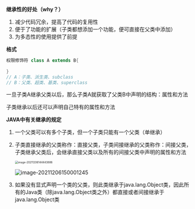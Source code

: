 **继承性的好处（why？）**

1. 减少代码冗余，提高了代码的复用性
2. 便于了功能的扩展（子类都想添加一个功能，便可直接在父类中添加） 
3. 为多态性的使用提供了前提

**格式**

```java
权限修饰符 class A extends B{
    
}
// A：子类、派生类、subclass
// B：父类、超类、基类、superclass
```

一旦子类A继承父类以后，那么子类A就获取了父类B中声明的结构：属性和方法

子类继承以后还可以声明自己特有的属性和方法

**JAVA中有关继承的规定**

1. 一个父类可以有多个子类，但一个子类只能有一个父类（单继承） 

2. 子类直接继承的父类称作：直接父类，子类间接继承的父类称作：间接父类，子类继承父类后，会继承直接父类以及所有的间接父类中声明的属性和方法

   <img src="https://typora-xing.oss-cn-hangzhou.aliyuncs.com/img/image-20211206144443886.png" alt="image-20211206144443886" style="zoom:50%;" />

   ![image-20211206150001245](https://typora-xing.oss-cn-hangzhou.aliyuncs.com/img/image-20211206150001245.png)

3. 如果没有显式声明一个类的父类，则此类继承于java.lang.Object类，因此所有的Java类（除java.lang.Object类之外）都直接或者间接继承于java.lang.Object类





